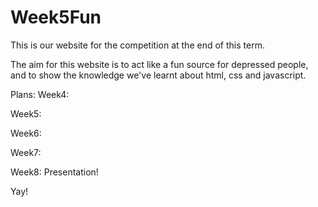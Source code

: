 # Week5Fun

This is our website for the competition at the end of this term.

The aim for this website is to act like a fun source for depressed people, and to show the knowledge we've learnt about html, css and javascript.

Plans:
Week4:

Week5:

Week6:

Week7:

Week8:
Presentation!

Yay!





